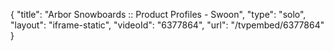 {
    "title": "Arbor Snowboards :: Product Profiles - Swoon",
    "type": "solo",
    "layout": "iframe-static",
    "videoId": "6377864",
    "url": "\/tvpembed\/6377864"
}